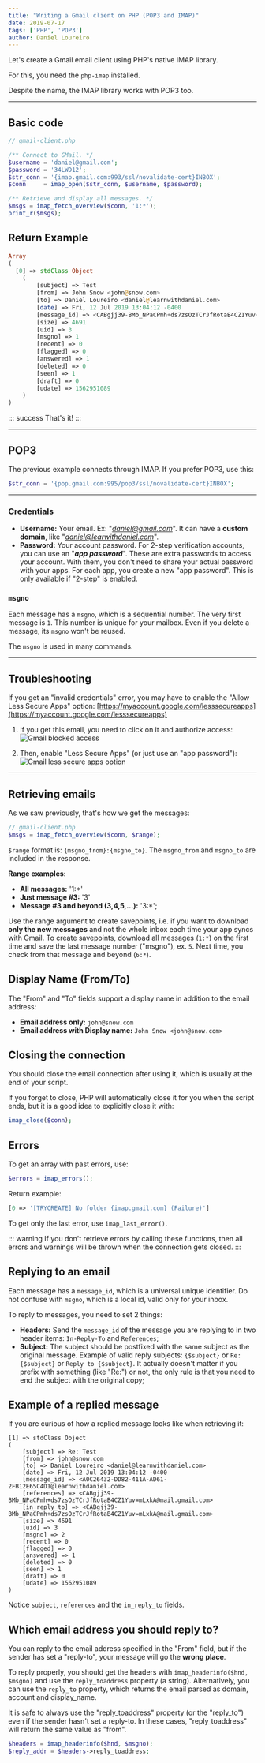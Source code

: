 ```yaml
---
title: "Writing a Gmail client on PHP (POP3 and IMAP)"
date: 2019-07-17
tags: ['PHP', 'POP3']
author: Daniel Loureiro
---
```

Let's create a Gmail email client using PHP's native IMAP library.
<!-- more -->

For this, you need the `php-imap` installed.

Despite the name, the IMAP library works with POP3 too.

---

## Basic code

```php
// gmail-client.php

/** Connect to GMail. */
$username = 'daniel@gmail.com';
$password = '34LWD12';
$str_conn = '{imap.gmail.com:993/ssl/novalidate-cert}INBOX';
$conn     = imap_open($str_conn, $username, $password);

/** Retrieve and display all messages. */
$msgs = imap_fetch_overview($conn, '1:*');
print_r($msgs);
```

## Return Example

```php
Array
(
  [0] => stdClass Object
    (
        [subject] => Test
        [from] => John Snow <john@snow.com>
        [to] => Daniel Loureiro <daniel@learnwithdaniel.com>
        [date] => Fri, 12 Jul 2019 13:04:12 -0400
        [message_id] => <CABgjj39-BMb_NPaCPmh+ds7zsOzTCrJfRotaB4CZ1Yuv=mLxkA@mail.gmail.com>
        [size] => 4691
        [uid] => 3
        [msgno] => 1
        [recent] => 0
        [flagged] => 0
        [answered] => 1
        [deleted] => 0
        [seen] => 1
        [draft] => 0
        [udate] => 1562951089
    )
)
```

::: success
That's it!
:::

---

## POP3

The previous example connects through IMAP. If you prefer POP3, use this:

```php
$str_conn = '{pop.gmail.com:995/pop3/ssl/novalidate-cert}INBOX';
```

---

### Credentials

- **Username:** Your email.
Ex: "*daniel@gmail.com*". It can have a **custom domain**, like "*daniel@learwithdaniel.com*".
- **Password:** Your account password.
For 2-step verification accounts, you can use an "***app password***". These are extra passwords to access your account. With them, you don't need to share your actual password with your apps. For each app, you create a new "app password". This is only available if "2-step" is enabled.

### `msgno`

Each message has a `msgno`, which is a sequential number. The very first message is `1`. This number is unique for your mailbox. Even if you delete a message, its `msgno` won't be reused.

The `msgno` is used in many commands.

---

## Troubleshooting

If you get an "invalid credentials" error, you may have to enable the "Allow Less Secure Apps" option: [https://myaccount.google.com/lesssecureapps](https://myaccount.google.com/lesssecureapps)

1. If you get this email, you need to click on it and authorize access:
![Gmail blocked access](./gmail-alert.png)

2. Then, enable "Less Secure Apps" (or just use an "app password"):
![Gmail less secure apps option](./gmail-allow-less.png)

---

## Retrieving emails

As we saw previously, that's how we get the messages:

```php
// gmail-client.php
$msgs = imap_fetch_overview($conn, $range);
```

`$range` format is: `{msgno_from}:{msgno_to}`. The `msgno_from` and `msgno_to` are included in the response.

**Range examples:**

- **All messages:** '1:*'
- **Just message #3:** '3'
- **Message #3 and beyond (3,4,5,…):** '3:*';

Use the range argument to create savepoints, i.e. if you want to download **only the new messages** and not the whole inbox each time your app syncs with Gmail. To create savepoints, download all messages (`1:*`) on the first time and save the last message number ("msgno"), ex. `5`. Next time, you check from that message and beyond (`6:*`).

## Display Name (From/To)

The "From" and "To" fields support a display name in addition to the email address:

- **Email address only:** `john@snow.com`
- **Email address with Display name:** `John Snow <john@snow.com>`

## Closing the connection

You should close the email connection after using it, which is usually at the end of your script.

If you forget to close, PHP will automatically close it for you when the script ends, but it is a good idea to explicitly close it with:

```php
imap_close($conn);
```

## Errors

To get an array with past errors, use:

```php
$errors = imap_errors();
```

Return example:

```php
[0 => '[TRYCREATE] No folder {imap.gmail.com} (Failure)']
```

To get only the last error, use `imap_last_error()`.

::: warning
If you don't retrieve errors by calling these functions, then all errors and warnings will be thrown when the connection gets closed.
:::

## Replying to an email

Each message has a `message_id`, which is a universal unique identifier. Do not confuse with `msgno`, which is a local id, valid only for your inbox.

To reply to messages, you need to set 2 things:

- **Headers:** Send the `message_id` of the message you are replying to in two header items: `In-Reply-To` and `References`;
- **Subject:** The subject should be postfixed with the same subject as the original message. Example of valid reply subjects: `{$subject}` or `Re: {$subject}` or `Reply to {$subject}`. It actually doesn't matter if you prefix with something (like "Re:") or not, the only rule is that you need to end the subject with the original copy;

## Example of a replied message

If you are curious of how a replied message looks like when retrieving it:

```php{3,8,9}
[1] => stdClass Object
(
    [subject] => Re: Test
    [from] => john@snow.com
    [to] => Daniel Loureiro <daniel@learnwithdaniel.com>
    [date] => Fri, 12 Jul 2019 13:04:12 -0400
    [message_id] => <A0C26432-DD82-411A-AD61-2FB12E65C4D1@learnwithdaniel.com>
    [references] => <CABgjj39-BMb_NPaCPmh+ds7zsOzTCrJfRotaB4CZ1Yuv=mLxkA@mail.gmail.com>
    [in_reply_to] => <CABgjj39-BMb_NPaCPmh+ds7zsOzTCrJfRotaB4CZ1Yuv=mLxkA@mail.gmail.com>
    [size] => 4691
    [uid] => 3
    [msgno] => 2
    [recent] => 0
    [flagged] => 0
    [answered] => 1
    [deleted] => 0
    [seen] => 1
    [draft] => 0
    [udate] => 1562951089
)
```

Notice `subject`, `references` and the `in_reply_to` fields.

## Which email address you should reply to?

You can reply to the email address specified in the "From" field, but if the sender has set a "reply-to", your message will go the **wrong place**.

To reply properly, you should get the headers with `imap_headerinfo($hnd, $msgno)` and use the `reply_toaddress` property (a string). Alternatively, you can use the `reply_to` property, which returns the email parsed as domain, account and display_name.

It is safe to always use the "reply_toaddress" property (or the "reply_to") even if the sender hasn't set a reply-to. In these cases, "reply_toaddress" will return the same value as "from".

```php
$headers = imap_headerinfo($hnd, $msgno);
$reply_addr = $headers->reply_toaddress;
```
